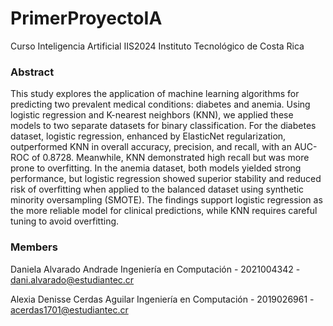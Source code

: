 # PrimerProyectoIA
Curso Inteligencia Artificial IIS2024
Instituto Tecnológico de Costa Rica

### Abstract
This study explores the application of machine learning algorithms for predicting two prevalent medical conditions: diabetes and anemia. Using logistic regression and K-nearest neighbors (KNN), we applied these models to two separate datasets for binary classification. For the diabetes dataset, logistic regression, enhanced by ElasticNet regularization, outperformed KNN in overall accuracy, precision, and recall, with an AUC-ROC of 0.8728. Meanwhile, KNN demonstrated high recall but was more prone to overfitting. In the anemia dataset, both models yielded strong performance, but logistic regression showed superior stability and reduced risk of overfitting when applied to the balanced dataset using synthetic minority oversampling (SMOTE). The findings support logistic regression as the more reliable model for clinical predictions, while KNN requires careful tuning to avoid overfitting.

### Members
Daniela Alvarado Andrade
Ingeniería en Computación - 2021004342 - dani.alvarado@estudiantec.cr


Alexia Denisse Cerdas Aguilar
Ingeniería en Computación - 2019026961 - acerdas1701@estudiantec.cr
